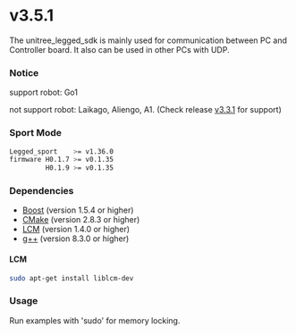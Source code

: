 # v3.5.1
The unitree_legged_sdk is mainly used for communication between PC and Controller board.
It also can be used in other PCs with UDP.

### Notice
support robot: Go1

not support robot: Laikago, Aliengo, A1. (Check release [v3.3.1](https://github.com/unitreerobotics/unitree_legged_sdk/releases/tag/v3.3.1) for support)

### Sport Mode
```bash
Legged_sport    >= v1.36.0
firmware H0.1.7 >= v0.1.35
         H0.1.9 >= v0.1.35
```

### Dependencies
* [Boost](http://www.boost.org) (version 1.5.4 or higher)
* [CMake](http://www.cmake.org) (version 2.8.3 or higher)
* [LCM](https://lcm-proj.github.io) (version 1.4.0 or higher)
* [g++](https://gcc.gnu.org/) (version 8.3.0 or higher)

#### LCM
```bash
sudo apt-get install liblcm-dev
```

### Usage
Run examples with 'sudo' for memory locking.
